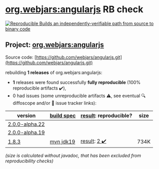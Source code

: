 [org.webjars:angularjs](https://central.sonatype.com/artifact/org.webjars/angularjs/versions) RB check
=======

[![Reproducible Builds](https://reproducible-builds.org/images/logos/rb.svg) an independently-verifiable path from source to binary code](https://reproducible-builds.org/)

## Project: [org.webjars:angularjs](https://central.sonatype.com/artifact/org.webjars/angularjs/versions)

Source code: [https://github.com/webjars/angularjs.git](https://github.com/webjars/angularjs.git)

rebuilding **1 releases** of org.webjars:angularjs:
- **1** releases were found successfully **fully reproducible** (100% reproducible artifacts :heavy_check_mark:),
- 0 had issues (some unreproducible artifacts :warning:, see eventual :mag: diffoscope and/or :memo: issue tracker links):

| version | [build spec](/BUILDSPEC.md) | [result](https://reproducible-builds.org/docs/jvm/): reproducible? | size |
| -- | --------- | ------ | -- |
| [2.0.0-alpha.22](https://central.sonatype.com/artifact/org.webjars/angularjs/2.0.0-alpha.22/pom) | | | |
| [2.0.0-alpha.19](https://central.sonatype.com/artifact/org.webjars/angularjs/2.0.0-alpha.19/pom) | | | |
| [1.8.3](https://central.sonatype.com/artifact/org.webjars/angularjs/1.8.3/pom) | [mvn jdk19](angularjs-1.8.3.buildspec) | [result](angularjs-1.8.3.buildinfo): [2 :heavy_check_mark: ](angularjs-1.8.3.buildcompare) | 734K |

<i>(size is calculated without javadoc, that has been excluded from reproducibility checks)</i>
